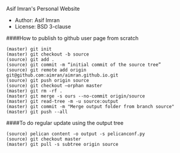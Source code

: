 Asif Imran's Personal Website
* Author: Asif Imran
* License: BSD 3-clause

####How to publish to github user page from scratch
```
(master) git init
(master) git checkout -b source
(source) git add .
(source) git commit -m “initial commit of the source tree”
(source) git remote add origin git@github.com:aimran/aimran.github.io.git
(source) git push origin source
(source) git checkout —orphan master
(master) git rm -rf .
(master) git merge -s ours --no-commit origin/source
(master) git read-tree -m -u source:output
(master) git commit -m "Merge output folder from branch source"
(master) git push --all
```

####To do regular update using the output tree
```
(source) pelican content -o output -s pelicanconf.py
(source) git checkout master
(master) git pull -s subtree origin source
```

